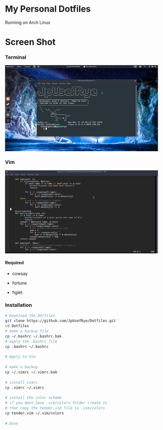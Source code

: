# My Personal Dotfiles

Running on Arch Linux

# Screen Shot

### Terminal
![Terminal](terminal.png)

### Vim
![Vim](vim.png)

#### Required

- cowsay

- fortune

- figlet

### Installation

```bash
# Download the Dotfiles
git clone https://github.com/JpUsefRye/Dotfiles.git
cd Dotfiles
# make a backup file
cp ~/.bashrc ~/.bashrc.bak
# apply the .bashrc file
cp .bashrc ~/.bashrc

# Apply to Vim

# make a backup
cp ~/.vimrc ~/.vimrc.bak

# install vimrc
cp .vimrc ~/.vimrc

# install the color scheme
# if you dont have .vim/colors folder create it
# then copy the tender.vim file to .vim/colors
cp tender.vim ~/.vim/colors

# Done
```
